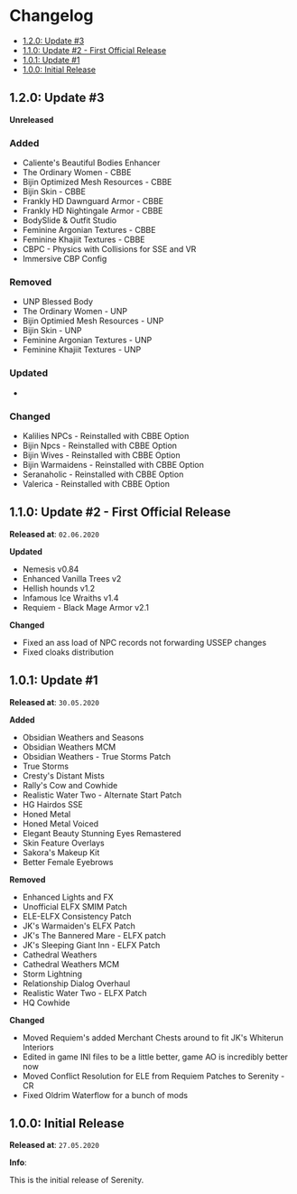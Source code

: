 # Changelog
- [1.2.0: Update #3](#110-update-3)
- [1.1.0: Update #2 - First Official Release](#110-update-2---first-official-release)
- [1.0.1: Update #1](#101-update-1)
- [1.0.0: Initial Release](#100-initial-release)

## 1.2.0: Update #3
**Unreleased**

### Added
- Caliente's Beautiful Bodies Enhancer
- The Ordinary Women - CBBE
- Bijin Optimized Mesh Resources - CBBE
- Bijin Skin - CBBE
- Frankly HD Dawnguard Armor - CBBE
- Frankly HD Nightingale Armor - CBBE
- BodySlide & Outfit Studio
- Feminine Argonian Textures - CBBE
- Feminine Khajiit Textures - CBBE
- CBPC - Physics with Collisions for SSE and VR
- Immersive CBP Config

### Removed
- UNP Blessed Body
- The Ordinary Women - UNP
- Bijin Optimied Mesh Resources - UNP
- Bijin Skin - UNP
- Feminine Argonian Textures - UNP
- Feminine Khajiit Textures - UNP

### Updated
- 

### Changed
- Kalilies NPCs - Reinstalled with CBBE Option
- Bijin Npcs - Reinstalled with CBBE Option
- Bijin Wives - Reinstalled with CBBE Option
- Bijin Warmaidens - Reinstalled with CBBE Option
- Seranaholic - Reinstalled with CBBE Option
- Valerica - Reinstalled with CBBE Option

## 1.1.0: Update #2 - First Official Release
**Released at**: `02.06.2020`

**Updated**
- Nemesis v0.84
- Enhanced Vanilla Trees v2
- Hellish hounds v1.2
- Infamous Ice Wraiths v1.4
- Requiem - Black Mage Armor v2.1

**Changed**
- Fixed an ass load of NPC records not forwarding USSEP changes
- Fixed cloaks distribution

## 1.0.1: Update #1

**Released at**: `30.05.2020`

**Added**
- Obsidian Weathers and Seasons
- Obsidian Weathers MCM
- Obsidian Weathers - True Storms Patch
- True Storms
- Cresty's Distant Mists
- Rally's Cow and Cowhide
- Realistic Water Two - Alternate Start Patch
- HG Hairdos SSE
- Honed Metal
- Honed Metal Voiced
- Elegant Beauty Stunning Eyes Remastered
- Skin Feature Overlays
- Sakora's Makeup Kit
- Better Female Eyebrows

**Removed**
- Enhanced Lights and FX
- Unofficial ELFX SMIM Patch
- ELE-ELFX Consistency Patch
- JK's Warmaiden's ELFX Patch
- JK's The Bannered Mare - ELFX patch
- JK's Sleeping Giant Inn - ELFX Patch
- Cathedral Weathers
- Cathedral Weathers MCM
- Storm Lightning
- Relationship Dialog Overhaul
- Realistic Water Two - ELFX Patch
- HQ Cowhide

**Changed**
- Moved Requiem's added Merchant Chests around to fit JK's Whiterun Interiors
- Edited in game INI files to be a little better, game AO is incredibly better now
- Moved Conflict Resolution for ELE from Requiem Patches to Serenity - CR
- Fixed Oldrim Waterflow for a bunch of mods


## 1.0.0: Initial Release

**Released at**: `27.05.2020`

**Info**:

This is the initial release of Serenity.
